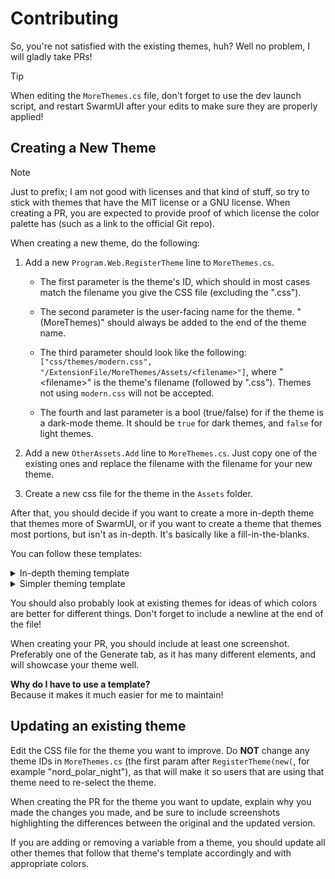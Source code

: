 # Contributing
So, you're not satisfied with the existing themes, huh? Well no problem, I will gladly take PRs!

> [!TIP]
> When editing the `MoreThemes.cs` file, don't forget to use the dev launch script, and restart SwarmUI after your edits to make sure they are properly applied!

## Creating a New Theme
> [!NOTE]
> Just to prefix; I am not good with licenses and that kind of stuff, so try to stick with themes that have the MIT license or a GNU license. When creating a PR, you are expected to provide proof of which license the color palette has (such as a link to the official Git repo).

When creating a new theme, do the following:
1. Add a new `Program.Web.RegisterTheme` line to `MoreThemes.cs`.  
    - The first parameter is the theme's ID, which should in most cases match the filename you give the CSS file (excluding the ".css").
    
    - The second parameter is the user-facing name for the theme. "(MoreThemes)" should always be added to the end of the theme name.

    - The third parameter should look like the following: `["css/themes/modern.css", "/ExtensionFile/MoreThemes/Assets/<filename>"]`, where "\<filename\>" is the theme's filename (followed by ".css"). Themes not using `modern.css` will not be accepted.

    - The fourth and last parameter is a bool (true/false) for if the theme is a dark-mode theme. It should be `true` for dark themes, and `false` for light themes.

2. Add a new `OtherAssets.Add` line to `MoreThemes.cs`. Just copy one of the existing ones and replace the filename with the filename for your new theme.

3. Create a new css file for the theme in the `Assets` folder.

After that, you should decide if you want to create a more in-depth theme that themes more of SwarmUI, or if you want to create a theme that themes most portions, but isn't as in-depth. It's basically like a fill-in-the-blanks.

You can follow these templates:

<details>
<summary>In-depth theming template</summary>

```
:root {
    --background:
    --background-soft:
    --background-gray:
    --background-panel:
    --background-panel-subtle:

    --background-danger:
    --background-gray-danger:

    --text:
    --text-soft:
    --text-strong:

    --button-text:
    --button-foreground-hover:
    --button-foreground-disabled:
    --button-background:
    --button-background-disabled:
    --button-primary-text-color:
    --button-border:
    --basic-button-bg-color-disabled:

    --danger-button-border:
    --danger-button-foreground-hover:
    --danger-button-foreground:
    --danger-button-background-hover:
    --danger-button-background:

    --emphasis:
    --emphasis-soft:
    --emphasis-text:

    --border-color:
    --light-border:

    --status-bar-text-color:
    --status-bar-warn-color-start-end:
    --status-bar-warn-color-middle:
    --status-bar-error-color-start-end:
    --status-bar-error-color-middle:
    --status-bar-soft-color:

    --backend-errored-border-color:
    --backend-disabled-border-color:
    --backend-running-border-color:
    --backend-idle-border-color:
    --backend-loading-border-color:
    --backend-waiting-border-color:

    --backend-errored:
    --backend-disabled:
    --backend-running:
    --backend-idle:
    --backend-loading:
    --backend-waiting:

    --range-track-background:
    --range-track-color:
    --range-thumb-color:
    --slider-toggle-background:
    --slider-toggle-thumb-color:
    --toggle-background:
    --toggle-thumb-active:
    --toggle-thumb-color:

    --model-img-border-color-hover:
    --model-block-menu-button-border-color-hover:
    --model-block-menu-button-color-hover:

    --popup-front:
    --notice-pop:
    --toast-header:
    --toast-body:

    --batch-0:
    --batch-1:

    --red:
    --green:
    --yellow:
    --white:
    --black:
    --star:
    --gray:
    --darkgray:

    --transparentdarkred:
    --scrollbar:
}
```

</details>

<details>
<summary>Simpler theming template</summary>

From [Modern Dark](https://github.com/mcmonkeyprojects/SwarmUI/blob/master/src/wwwroot/css/themes/modern_dark.css)

```
:root {
    --background-soft:
    --background-gray:
    --background-gray-danger:
    --shadow:
    --light-border:
    --popup-front:
    --button-foreground-disabled:
    --text-soft:
    --background:
    --text:
    --text-strong:
    --emphasis:
    --emphasis-soft:
    --button-text:
    --background-panel:
    --background-panel-subtle:
    --emphasis-text:
    --border-color:
    --button-background:
    --range-track-color:
    --range-thumb-color:
}
```

</details>

You should also probably look at existing themes for ideas of which colors are better for different things. Don't forget to include a newline at the end of the file!

When creating your PR, you should include at least one screenshot. Preferably one of the Generate tab, as it has many different elements, and will showcase your theme well.

**Why do I have to use a template?**  
Because it makes it much easier for me to maintain!

## Updating an existing theme
Edit the CSS file for the theme you want to improve. Do **NOT** change any theme IDs in `MoreThemes.cs` (the first param after `RegisterTheme(new(`, for example "nord_polar_night"), as that will make it so users that are using that theme need to re-select the theme.

When creating the PR for the theme you want to update, explain why you made the changes you made, and be sure to include screenshots highlighting the differences between the original and the updated version.

If you are adding or removing a variable from a theme, you should update all other themes that follow that theme's template accordingly and with appropriate colors. 
